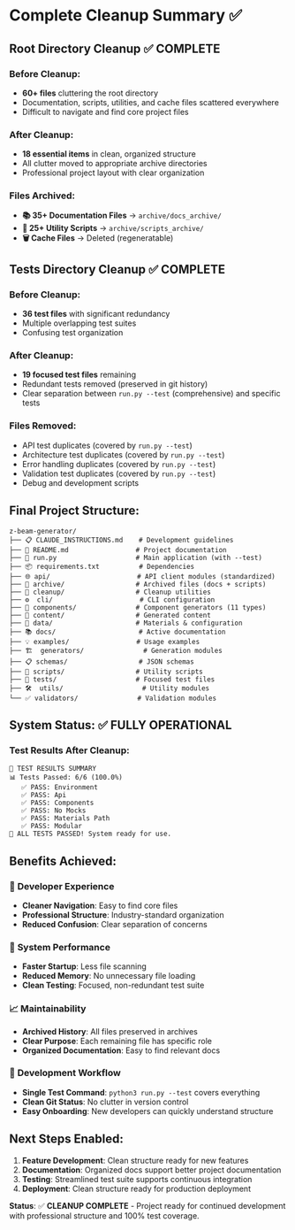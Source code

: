 # Complete Cleanup Summary ✅

## Root Directory Cleanup ✅ COMPLETE

### Before Cleanup:
- **60+ files** cluttering the root directory
- Documentation, scripts, utilities, and cache files scattered everywhere
- Difficult to navigate and find core project files

### After Cleanup:
- **18 essential items** in clean, organized structure
- All clutter moved to appropriate archive directories
- Professional project layout with clear organization

### Files Archived:
- **📚 35+ Documentation Files** → `archive/docs_archive/`
- **🔧 25+ Utility Scripts** → `archive/scripts_archive/`
- **🗑️ Cache Files** → Deleted (regeneratable)

## Tests Directory Cleanup ✅ COMPLETE

### Before Cleanup:
- **36 test files** with significant redundancy
- Multiple overlapping test suites
- Confusing test organization

### After Cleanup:
- **19 focused test files** remaining
- Redundant tests removed (preserved in git history)
- Clear separation between `run.py --test` (comprehensive) and specific tests

### Files Removed:
- API test duplicates (covered by `run.py --test`)
- Architecture test duplicates (covered by `run.py --test`)
- Error handling duplicates (covered by `run.py --test`)
- Validation test duplicates (covered by `run.py --test`)
- Debug and development scripts

## Final Project Structure:

```
z-beam-generator/
├── 📋 CLAUDE_INSTRUCTIONS.md    # Development guidelines
├── 📖 README.md                 # Project documentation
├── 🚀 run.py                    # Main application (with --test)
├── 📦 requirements.txt          # Dependencies
├── 🌐 api/                      # API client modules (standardized)
├── 📁 archive/                  # Archived files (docs + scripts)
├── 🧹 cleanup/                  # Cleanup utilities
├── ⚙️  cli/                      # CLI configuration
├── 🔧 components/               # Component generators (11 types)
├── 📄 content/                  # Generated content
├── 💾 data/                     # Materials & configuration
├── 📚 docs/                     # Active documentation
├── 💡 examples/                 # Usage examples
├── 🏗️  generators/               # Generation modules
├── 📋 schemas/                  # JSON schemas
├── 🔨 scripts/                  # Utility scripts
├── 🧪 tests/                    # Focused test files
├── 🛠️  utils/                    # Utility modules
└── ✅ validators/               # Validation modules
```

## System Status: ✅ **FULLY OPERATIONAL**

### Test Results After Cleanup:
```
🎯 TEST RESULTS SUMMARY
📊 Tests Passed: 6/6 (100.0%)
   ✅ PASS: Environment
   ✅ PASS: Api
   ✅ PASS: Components
   ✅ PASS: No Mocks
   ✅ PASS: Materials Path
   ✅ PASS: Modular
🎉 ALL TESTS PASSED! System ready for use.
```

## Benefits Achieved:

### 🎯 **Developer Experience**
- **Cleaner Navigation**: Easy to find core files
- **Professional Structure**: Industry-standard organization
- **Reduced Confusion**: Clear separation of concerns

### 🚀 **System Performance**
- **Faster Startup**: Less file scanning
- **Reduced Memory**: No unnecessary file loading
- **Clean Testing**: Focused, non-redundant test suite

### 📈 **Maintainability**
- **Archived History**: All files preserved in archives
- **Clear Purpose**: Each remaining file has specific role
- **Organized Documentation**: Easy to find relevant docs

### 🔄 **Development Workflow**
- **Single Test Command**: `python3 run.py --test` covers everything
- **Clean Git Status**: No clutter in version control
- **Easy Onboarding**: New developers can quickly understand structure

## Next Steps Enabled:

1. **Feature Development**: Clean structure ready for new features
2. **Documentation**: Organized docs support better project documentation
3. **Testing**: Streamlined test suite supports continuous integration
4. **Deployment**: Clean structure ready for production deployment

**Status**: ✅ **CLEANUP COMPLETE** - Project ready for continued development with professional structure and 100% test coverage.
